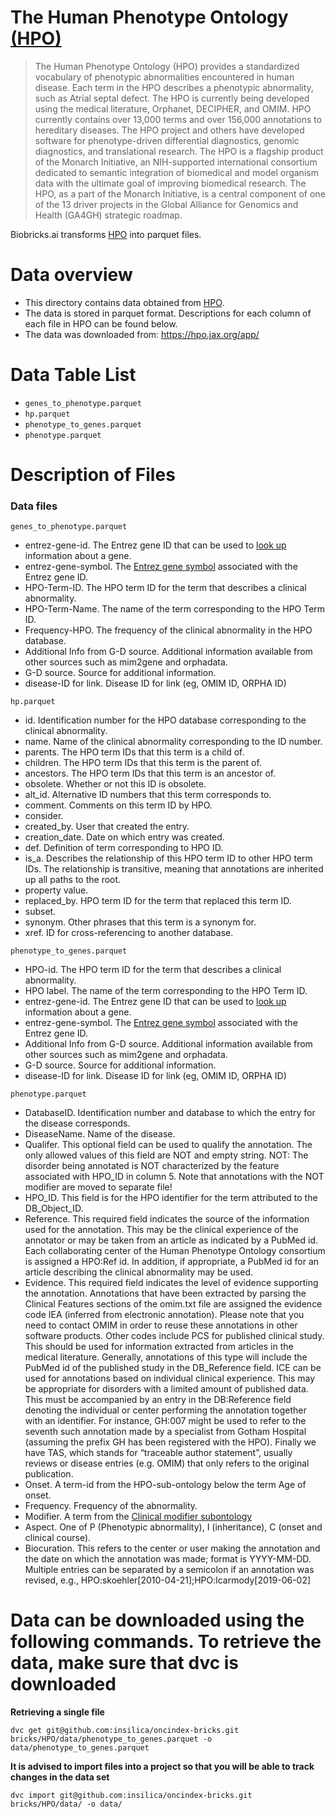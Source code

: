 # The Human Phenotype Ontology [(HPO)](https://hpo.jax.org/app/) 
> The Human Phenotype Ontology (HPO) provides a standardized vocabulary of phenotypic abnormalities encountered in human disease. Each term in the HPO describes a phenotypic abnormality, such as Atrial septal defect. The HPO is currently being developed using the medical literature, Orphanet, DECIPHER, and OMIM. HPO currently contains over 13,000 terms and over 156,000 annotations to hereditary diseases. The HPO project and others have developed software for phenotype-driven differential diagnostics, genomic diagnostics, and translational research. The HPO is a flagship product of the Monarch Initiative, an NIH-supported international consortium dedicated to semantic integration of biomedical and model organism data with the ultimate goal of improving biomedical research. The HPO, as a part of the Monarch Initiative, is a central component of one of the 13 driver projects in the Global Alliance for Genomics and Health (GA4GH) strategic roadmap.

Biobricks.ai transforms [HPO](https://hpo.jax.org/app/) into parquet files. 

# Data overview 
- This directory contains data obtained from [HPO](https://hpo.jax.org/app/).  
- The data is stored in parquet format. Descriptions for each column of each file in HPO can be found below.
- The data was downloaded from: https://hpo.jax.org/app/

# Data Table List 
- `genes_to_phenotype.parquet`
- `hp.parquet`
- `phenotype_to_genes.parquet`
- `phenotype.parquet`

# Description of Files 

### Data files

`genes_to_phenotype.parquet`
- entrez-gene-id. The Entrez gene ID that can be used to [look up](https://www.ncbi.nlm.nih.gov/gene) information about a gene.
- entrez-gene-symbol. The [Entrez gene symbol](https://www.ncbi.nlm.nih.gov/gene) associated with the Entrez gene ID.
- HPO-Term-ID. The HPO term ID for the term that describes a clinical abnormality.
- HPO-Term-Name. The name of the term corresponding to the HPO Term ID.
- Frequency-HPO. The frequency of the clinical abnormality in the HPO database.
- Additional Info from G-D source. Additional information available from other sources such as mim2gene and orphadata.
- G-D source. Source for additional information.
- disease-ID for link. Disease ID for link (eg, OMIM ID, ORPHA ID)

`hp.parquet`
- id. Identification number for the HPO database corresponding to the clinical abnormality.
- name. Name of the clinical abnormality corresponding to the ID number.
- parents. The HPO term IDs that this term is a child of.
- children. The HPO term IDs that this term is the parent of.
- ancestors. The HPO term IDs that this term is an ancestor of.
- obsolete. Whether or not this ID is obsolete.
- alt_id. Alternative ID numbers that this term corresponds to.
- comment. Comments on this term ID by HPO.
- consider.
- created_by. User that created the entry.
- creation_date. Date on which entry was created.
- def. Definition of term corresponding to HPO ID.
- is_a. Describes the relationship of this HPO term ID to other HPO term IDs. The relationship is transitive, meaning that annotations are inherited up all paths to the root.
- property value.
- replaced_by. HPO term ID for the term that replaced this term ID.
- subset. 
- synonym. Other phrases that this term is a synonym for. 
- xref. ID for cross-referencing to another database. 

`phenotype_to_genes.parquet`
- HPO-id. The HPO term ID for the term that describes a clinical abnormality.
- HPO label. The name of the term corresponding to the HPO Term ID.
- entrez-gene-id. The Entrez gene ID that can be used to [look up](https://www.ncbi.nlm.nih.gov/gene) information about a gene.
- entrez-gene-symbol. The [Entrez gene symbol](https://www.ncbi.nlm.nih.gov/gene) associated with the Entrez gene ID.
- Additional Info from G-D source. Additional information available from other sources such as mim2gene and orphadata.
- G-D source. Source for additional information.
- disease-ID for link. Disease ID for link (eg, OMIM ID, ORPHA ID)

`phenotype.parquet`
- DatabaseID. Identification number and database to which the entry for the disease corresponds.
- DiseaseName. Name of the disease.
- Qualifer. This optional field can be used to qualify the annotation. The only allowed values of this field are NOT and empty string. NOT: The disorder being annotated is NOT characterized by the feature associated with HPO_ID in column 5. Note that annotations with the NOT modifier are moved to separate file!
- HPO_ID. This field is for the HPO identifier for the term attributed to the DB_Object_ID.
- Reference. This required field indicates the source of the information used for the annotation. This may be the clinical experience of the annotator or may be taken from an article as indicated by a PubMed id. Each collaborating center of the Human Phenotype Ontology consortium is assigned a HPO:Ref id. In addition, if appropriate, a PubMed id for an article describing the clinical abnormality may be used.
- Evidence. This required field indicates the level of evidence supporting the annotation. Annotations that have been extracted by parsing the Clinical Features sections of the omim.txt file are assigned the evidence code IEA (inferred from electronic annotation). Please note that you need to contact OMIM in order to reuse these annotations in other software products. Other codes include PCS for published clinical study. This should be used for information extracted from articles in the medical literature. Generally, annotations of this type will include the PubMed id of the published study in the DB_Reference field. ICE can be used for annotations based on individual clinical experience. This may be appropriate for disorders with a limited amount of published data. This must be accompanied by an entry in the DB:Reference field denoting the individual or center performing the annotation together with an identifier. For instance, GH:007 might be used to refer to the seventh such annotation made by a specialist from Gotham Hospital (assuming the prefix GH has been registered with the HPO). Finally we have TAS, which stands for “traceable author statement”, usually reviews or disease entries (e.g. OMIM) that only refers to the original publication.
- Onset. A term-id from the HPO-sub-ontology below the term Age of onset.
- Frequency. Frequency of the abnormality.
- Modifier. A term from the [Clinical modifier subontology](https://hpo.jax.org/app/browse/term/HP:0012823)
- Aspect. One of P (Phenotypic abnormality), I (inheritance), C (onset and clinical course).
- Biocuration. This refers to the center or user making the annotation and the date on which the annotation was made; format is YYYY-MM-DD. Multiple entries can be separated by a semicolon if an annotation was revised, e.g., HPO:skoehler[2010-04-21];HPO:lcarmody[2019-06-02]

# Data can be downloaded using the following commands. To retrieve the data, make sure that dvc is downloaded

**Retrieving a single file**
```
dvc get git@github.com:insilica/oncindex-bricks.git bricks/HPO/data/phenotype_to_genes.parquet -o data/phenotype_to_genes.parquet
```
**It is advised to import files into a project so that you will be able to track changes in the data set**
```
dvc import git@github.com:insilica/oncindex-bricks.git bricks/HPO/data/ -o data/
```

